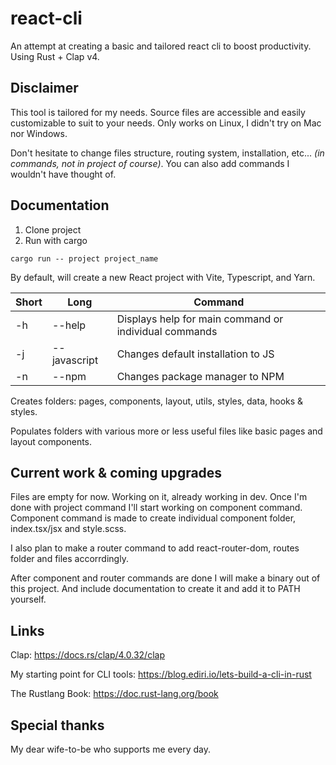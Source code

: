# react-cli
An attempt at creating a basic and tailored react cli to boost productivity. 
Using Rust + Clap v4.

## Disclaimer
This tool is tailored for my needs. Source files are accessible and easily customizable to suit to your needs.  Only works on Linux, I didn't try on Mac nor Windows.

Don't hesitate to change files structure, routing system, installation, etc... *(in commands, not in project of course)*.
You can also add commands I wouldn't have thought of.

## Documentation
1. Clone project
2. Run with cargo

```
cargo run -- project project_name
```

By default, will create a new React project with Vite, Typescript, and Yarn.

| Short   | Long | Command |
| ------------- |-------------|-------------|
| -h      | --help     | Displays help for main command or individual commands  |
| -j      | --javascript     | Changes default installation to JS  |
| -n      | --npm     | Changes package manager to NPM  |


Creates folders: pages, components, layout, utils, styles, data, hooks & styles.

Populates folders with various more or less useful files like basic pages and layout components.

## Current work & coming upgrades
Files are empty for now. Working on it, already working in dev. Once I'm done with project command I'll start working on component command. Component command is made to create individual component folder, index.tsx/jsx and style.scss.

I also plan to make a router command to add react-router-dom, routes folder and files accorrdingly.

After component and router commands are done I will make a binary out of this project. And include documentation to create it and add it to PATH yourself.

## Links
Clap: https://docs.rs/clap/4.0.32/clap

My starting point for CLI tools: https://blog.ediri.io/lets-build-a-cli-in-rust

The Rustlang Book: https://doc.rust-lang.org/book

## Special thanks
My dear wife-to-be who supports me every day.